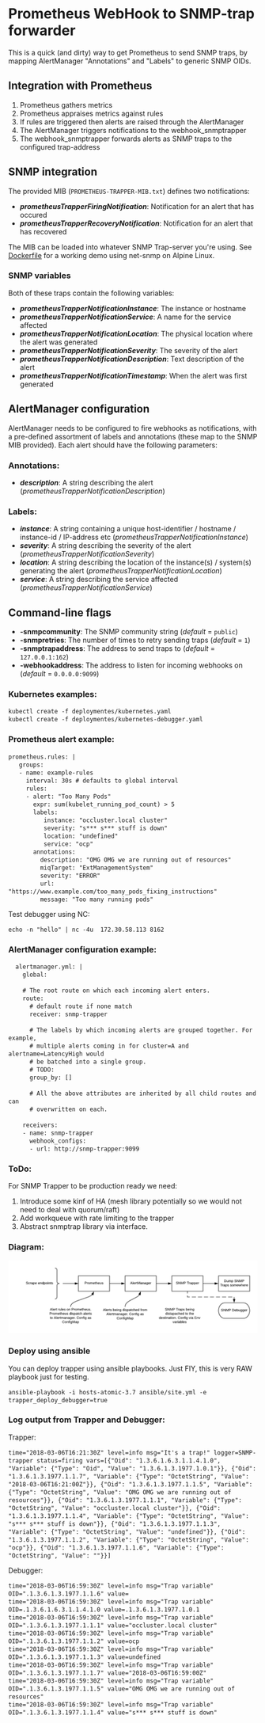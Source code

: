 Prometheus WebHook to SNMP-trap forwarder
=========================================

This is a quick (and dirty) way to get Prometheus to send SNMP traps, by mapping AlertManager "Annotations" and "Labels" to generic SNMP OIDs.

Integration with Prometheus
---------------------------
1. Prometheus gathers metrics
2. Prometheus appraises metrics against rules
3. If rules are triggered then alerts are raised through the AlertManager
4. The AlertManager triggers notifications to the webhook_snmptrapper
5. The webhook_snmptrapper forwards alerts as SNMP traps to the configured trap-address

SNMP integration
----------------
The provided MIB (`PROMETHEUS-TRAPPER-MIB.txt`) defines two notifications:
- ***prometheusTrapperFiringNotification***: Notification for an alert that has occured
- ***prometheusTrapperRecoveryNotification***: Notification for an alert that has recovered

The MIB can be loaded into whatever SNMP Trap-server you're using. See [Dockerfile](trapdebug/net-snmp/Dockerfile) for a working demo using net-snmp on Alpine Linux.

### SNMP variables
Both of these traps contain the following variables:
- ***prometheusTrapperNotificationInstance***: The instance or hostname
- ***prometheusTrapperNotificationService***: A name for the service affected
- ***prometheusTrapperNotificationLocation***: The physical location where the alert was generated
- ***prometheusTrapperNotificationSeverity***: The severity of the alert
- ***prometheusTrapperNotificationDescription***: Text description of the alert
- ***prometheusTrapperNotificationTimestamp***: When the alert was first generated

AlertManager configuration
--------------------------
AlertManager needs to be configured to fire webhooks as notifications, with a pre-defined assortment of labels and annotations (these map to the SNMP MIB provided). Each alert should have the following parameters:

### Annotations:
- ***description***: A string describing the alert (_prometheusTrapperNotificationDescription_)

### Labels:
- ***instance***: A string containing a unique host-identifier / hostname / instance-id / IP-address etc (_prometheusTrapperNotificationInstance_)
- ***severity***: A string describing the severity of the alert (_prometheusTrapperNotificationSeverity_)
- ***location***: A string describing the location of the instance(s) / system(s) generating the alert (_prometheusTrapperNotificationLocation_)
- ***service***: A string describing the service affected (_prometheusTrapperNotificationService_)

Command-line flags
------------------
- **-snmpcommunity**: The SNMP community string (_default_ = `public`)
- **-snmpretries**: The number of times to retry sending traps (_default_ = `1`)
- **-snmptrapaddress**: The address to send traps to (_default_ = `127.0.0.1:162`)
- **-webhookaddress**: The address to listen for incoming webhooks on (_default_ = `0.0.0.0:9099`)

### Kubernetes examples:

```
kubectl create -f deploymentes/kubernetes.yaml
kubectl create -f deploymentes/kubernetes-debugger.yaml
```


### Prometheus alert example:
```
prometheus.rules: |
   groups:
   - name: example-rules
     interval: 30s # defaults to global interval
     rules:
     - alert: "Too Many Pods"
       expr: sum(kubelet_running_pod_count) > 5
       labels:
          instance: "occluster.local cluster"
          severity: "s*** s*** stuff is down"
          location: "undefined"
          service: "ocp"
       annotations:
         description: "OMG OMG we are running out of resources"
         miqTarget: "ExtManagementSystem"
         severity: "ERROR"
         url: "https://www.example.com/too_many_pods_fixing_instructions"
         message: "Too many running pods"
```

Test debugger using NC:
```
echo -n "hello" | nc -4u  172.30.58.113 8162
```

### AlertManager configuration example:
```
  alertmanager.yml: |                               
    global:                                         

    # The root route on which each incoming alert enters.                                                
    route:                                          
      # default route if none match                 
      receiver: snmp-trapper                   

      # The labels by which incoming alerts are grouped together. For example,                           
      # multiple alerts coming in for cluster=A and alertname=LatencyHigh would                          
      # be batched into a single group.             
      # TODO:                                       
      group_by: []                                  

      # All the above attributes are inherited by all child routes and can                               
      # overwritten on each.                        

    receivers:                                      
    - name: snmp-trapper                            
      webhook_configs:                              
      - url: http://snmp-trapper:9099 
```

### ToDo:

For SNMP Trapper to be production ready we need:

  1. Introduce some kinf of HA (mesh library potentially so we would not need to deal with quorum/raft)
  2. Add workqueue with rate limiting to the trapper
  3. Abstract snmptrap library via interface.


### Diagram:

![diagram](images/diagram.png)

### Deploy using ansible

You can deploy trapper using ansible playbooks. Just FIY, this is very RAW playbook just for testing.

```
ansible-playbook -i hosts-atomic-3.7 ansible/site.yml -e trapper_deploy_debugger=true
```

### Log output from Trapper and Debugger:

Trapper:
```
time="2018-03-06T16:21:30Z" level=info msg="It's a trap!" logger=SNMP-trapper status=firing vars=[{"Oid": "1.3.6.1.6.3.1.1.4.1.0", "Variable": {"Type": "Oid", "Value": "1.3.6.1.3.1977.1.0.1"}}, {"Oid": "1.3.6.1.3.1977.1.1.7", "Variable": {"Type": "OctetString", "Value": "2018-03-06T16:21:00Z"}}, {"Oid": "1.3.6.1.3.1977.1.1.5", "Variable": {"Type": "OctetString", "Value": "OMG OMG we are running out of resources"}}, {"Oid": "1.3.6.1.3.1977.1.1.1", "Variable": {"Type": "OctetString", "Value": "occluster.local cluster"}}, {"Oid": "1.3.6.1.3.1977.1.1.4", "Variable": {"Type": "OctetString", "Value": "s*** s*** stuff is down"}}, {"Oid": "1.3.6.1.3.1977.1.1.3", "Variable": {"Type": "OctetString", "Value": "undefined"}}, {"Oid": "1.3.6.1.3.1977.1.1.2", "Variable": {"Type": "OctetString", "Value": "ocp"}}, {"Oid": "1.3.6.1.3.1977.1.1.6", "Variable": {"Type": "OctetString", "Value": ""}}] 
```

Debugger:
```
time="2018-03-06T16:59:30Z" level=info msg="Trap variable" OID=".1.3.6.1.3.1977.1.1.6" value= 
time="2018-03-06T16:59:30Z" level=info msg="Trap variable" OID=.1.3.6.1.6.3.1.1.4.1.0 value=.1.3.6.1.3.1977.1.0.1 
time="2018-03-06T16:59:30Z" level=info msg="Trap variable" OID=".1.3.6.1.3.1977.1.1.1" value="occluster.local cluster" 
time="2018-03-06T16:59:30Z" level=info msg="Trap variable" OID=".1.3.6.1.3.1977.1.1.2" value=ocp 
time="2018-03-06T16:59:30Z" level=info msg="Trap variable" OID=".1.3.6.1.3.1977.1.1.3" value=undefined 
time="2018-03-06T16:59:30Z" level=info msg="Trap variable" OID=".1.3.6.1.3.1977.1.1.7" value="2018-03-06T16:59:00Z" 
time="2018-03-06T16:59:30Z" level=info msg="Trap variable" OID=".1.3.6.1.3.1977.1.1.5" value="OMG OMG we are running out of resources" 
time="2018-03-06T16:59:30Z" level=info msg="Trap variable" OID=".1.3.6.1.3.1977.1.1.4" value="s*** s*** stuff is down" 
```